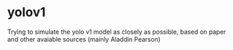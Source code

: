 # yolov1
Trying to simulate the yolo v1 model as closely as possible, based on paper and other avaiable sources (mainly Aladdin Pearson)

